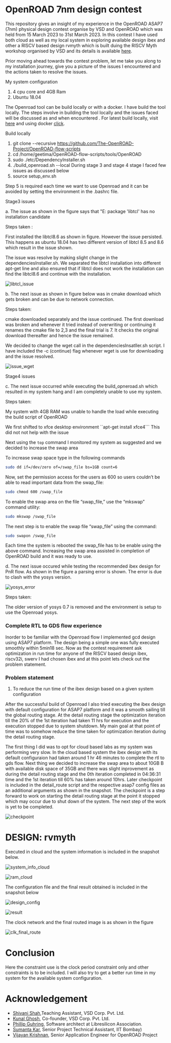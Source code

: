 
# OpenROAD 7nm design contest

This repository gives an insight of my experience in the OpenROAD ASAP7 (7nm) physical design contest organise by VSD and OpenROAD which was held from 15 March 2023 to 31st March 2023. In this contest I have used both cloud as well as my local system in exploring available design ibex and other a RISCV based design rvmyth which is built duing the RISCV Myth workshop organised by VSD and its details is available [here](https://github.com/shivanishah269/risc-v-core). 

Prior moving ahead towards the contest problem, let me take you along to my installation journey, give you a picture of the issues I encountered and the actions taken to resolve the issues.

My system configuration
1. 4 cpu core and 4GB Ram
2. Ubuntu 18.04

The Openroad tool can be build locally or with a docker. I have build the tool locally. The steps involve in building the tool locally and the issues faced will be discussed as and when encountered . For latest build locally, visit [here](https://openroad-flow-scripts.readthedocs.io/en/latest/user/BuildLocally.html) and using docker [click](https://openroad-flow-scripts.readthedocs.io/en/latest/user/BuildWithDocker.html). 

Build locally 

1. git clone --recursive https://github.com/The-OpenROAD-Project/OpenROAD-flow-scripts
2. cd /home/geetima/OpenROAD-flow-scripts/tools/OpenROAD
3. sudo ./etc/DependencyInstaller.sh
4. ./build_openroad.sh --local
During stage 3 and stage 4 stage I faced few issues as discussed below
5. source setup_env.sh

Step 5 is required each time we want to use Openroad and it can be avoided by setting the environment in the .bashrc file.

Stage3 issues

a. The issue as shown in the figure says that "E: package 'libtcl' has no installation candidate 

Steps taken : 

First installed the libtcl8.6 as shown in figure. However the issue persisted. This happens as ubuntu 18.04 has two different version of libtcl 8.5 and 8.6 which result in the issue shown.

The issue was resolve by making slight change in the dependenciesInstaller.sh. We separated the libtcl installation into different apt-get line and also ensured that if libtcl does not work the installation can find the libtcl8.6 and continue with the installation.
   
![libtcl_issue](Images/Error/libtcl_issue.png)

b. The next issue as shown in figure below was in cmake download which gets broken and can be due to network connection. 

Steps taken: 

cmake downloaded separately and the issue continued. The first download was broken and whenever it tried instead of overwriting or continuing it renames the cmake file to 2,3 and the final trial is 7. It checks the original download thereafter and hence the issue remained.

We decided to change the wget call in the dependenciesInsatller.sh script. I have included the -c (continue) flag whenever wget is use for downloading and the issue resolved. 
 
![issue_wget](Images/Error/issue_wget.png)


Stage4 issues

c. The next issue occurred while executing the build_opneroad.sh which resulted in my system hang and I am completely unable to use my system.

Steps taken:

My system with 4GB RAM was unable to handle the load while executing the build script of OpenROAD

We first shifted to xfce desktop environment ``apt-get install xfce4``` This did not not help with the issue

Next using the ``top`` command I monitored my system as suggested and we decided to increase the swap area

To increase swap space type in the following commands

```bash 
sudo dd if=/dev/zero of=/swap_file bs=1GB count=6 
```
		     
Now, set the permission access for the users as 600 so users couldn’t be able to read important data from the swap_file:

```bash 
sudo chmod 600 /swap_file
```
		    
To enable the swap area on the file “swap_file,” use the “mkswap” command utility:
                      
```bash 
sudo mkswap /swap_file
```

The next step is to enable the swap file “swap_file” using the command:
	    
```bash 
sudo swapon /swap_file 
```
         
Each time the system is rebooted the swap_file has to be enable using the above command. Increasing the swap area assisted in completion of OpenROAD build and it was ready to use.

d. The next issue occured while testing the recommended ibex design for PnR flow. As shown in the figure a parsing error is shown. The error is due to clash with the yosys version.

![yosys_error](Images/Error/issue_wget.png)


Steps taken:

The older version of yosys 0.7 is removed and the environment is setup to use the Openroad yosys.

### Complete RTL to GDS flow experience

Inorder to be familiar with the Openroad flow I implemented gcd design using ASAP7 platform. The design being a simple one was fully executed smoothly within 5min18 sec. Now as the contest requirement ask optimization in run time for anyone of the RISCV based design ibex, riscv32i, swerv I had chosen ibex and at this point lets check out the problem statement.

### Problem statement

1. To reduce the run time of the ibex design based on a given system configuration

After the successful build of Openroad I also tried executing the ibex design with default configuration for ASAP7 platform and it was a smooth sailing till the global routing stage. At the detail routing stage the optimization iteration till the 20\% of the 1st iteration had taken 11 hrs for execution and the execution stopped due to system shutdown. My main goal at that point of time was to somehow reduce the time taken for optimization iteration during the detail routing stage. 

The first thing I did was to opt for cloud based labs as my system was performing very slow. In the cloud based system the ibex design with its default configuraion had taken around 1 hr 46 minutes to complete the rtl to gds flow. Next thing we decided to increase the swap area to about 10GB B with available disk space of 35GB and there was slight inprovement as during the detail routing stage and the 0th iteration completed in 04:36:31 time and the 1st iteration till 60% has taken around 10hrs. Later checkpoint is included in the detail_route script and the respective asap7 config files as an additional arguments as shown in the snapshot. The checkpoint is a step forward to work on starting the detail routing stage at the point it stopped which may occur due to shut down of the system. The next step of the work is yet to be completed.


![checkpoint](https://user-images.githubusercontent.com/63381455/229198528-1b5ac5b2-e961-47a1-87be-dfe5d7727d6e.png)


# DESIGN: rvmyth 

Executed in cloud and the system information is included in the snapshot below.

![system_info_cloud](https://user-images.githubusercontent.com/63381455/229164863-33c10d10-1374-46ff-9cc9-09407635d784.png)


![ram_cloud](https://user-images.githubusercontent.com/63381455/229164479-713fb6ce-8679-4bc1-a3be-b07d8a5f006a.png)

The configuration file and the final result obtained is included in the snapshot below

![design_config](https://user-images.githubusercontent.com/63381455/229182847-f79f5900-4989-4534-b156-fce7a5aaaa1a.png)


![result](https://user-images.githubusercontent.com/63381455/229182859-74d1681b-93dd-4c2e-b318-938c7277d960.png)

The clock network and the final routed image is as shown in the figure

![clk_final_route](https://user-images.githubusercontent.com/63381455/229184329-123e98d0-8241-4874-b723-b4fdc1f363ce.png)

# Conclusion

Here the constraint use is the clock period constraint only and other constraints is to be included. I will also try to get a better run time in my system for the available system configuration.

# Acknowledgement
- [Shivani Shah](https://github.com/shivanishah269),Teaching Assistant, VSD Corp. Pvt. Ltd.
- [Kunal Ghosh](https://github.com/kunalg123), Co-founder, VSD Corp. Pvt. Ltd.
- [Phillip Guhring](https://github.com/thesourcerer8), Software architect at Libresilicon Association.
- [Sumanta Kar](https://github.com/Eyantra698Sumanto), Senior Project Technical Assistant, IIT Bombay)
- [Vijayan Krishnan](https://github.com/vijayank88), Senior Application Engineer for OpenROAD Project
 




